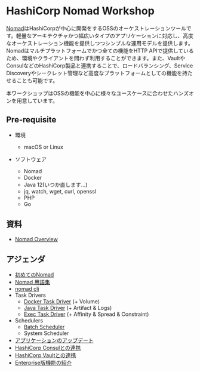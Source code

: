 # HashiCorp Nomad Workshop

[Nomad](https://www.nomadproject.io/)はHashiCorpが中心に開発をするOSSのオーケストレーションツールです。軽量なアーキテクチャかつ幅広いタイプのアプリケーションに対応し、高度なオーケストレーション機能を提供しつつシンプルな運用モデルを提供します。Nomadはマルチプラットフォームでかつ全ての機能をHTTP APIで提供しているため、環境やクライアントを問わず利用することができます。また、VaultやConsulなどのHashiCorp製品と連携することで、ロードバランシング、Service Discoveryやシークレット管理など高度なプラットフォームとしての機能を持たせることも可能です。

本ワークショップはOSSの機能を中心に様々なユースケースに合わせたハンズオンを用意しています。

## Pre-requisite

* 環境
	* macOS or Linux

* ソフトウェア
	* Nomad
	* Docker
	* Java 12(いつか直します...)
	* jq, watch, wget, curl, openssl
	* PHP
	* Go

## 資料

* [Nomad Overview](https://docs.google.com/presentation/d/1NtORrEVI0kovBeQSgmsYbs1InnEnRqv9uke8F_HzP-U/edit?usp=sharing)

## アジェンダ
* [初めてのNomad](contents/hello_nomad.md)
* [Nomad 用語集](contents/words.md)
* [nomad cli](contents/cli.md)
* Task Drivers
	* [Docker Task Driver](contents/docker.md) (+ Volume)
	* [Java Task Driver](contents/java.md) (+ Artifact & Logs)
	* [Exec Task Driver](contents/exec.md) (+ Affinity & Spread & Constraint)
* Schedulers
	* [Batch Scheduler](contents/batch.md)
	* System Scheduler
* [アプリケーションのアップデート](contents/app_update.md)
* [HashiCorp Consulとの連携](contents/nomad-consul.md)
* [HashiCorp Vaultとの連携](contents/nomad-vault.md)
* [Enterprise版機能の紹介](https://docs.google.com/presentation/d/1pNWXiETt9t5gOQY3dsvuQJJc0adzW9SEq6U73UhZIVI/edit?usp=sharing)

